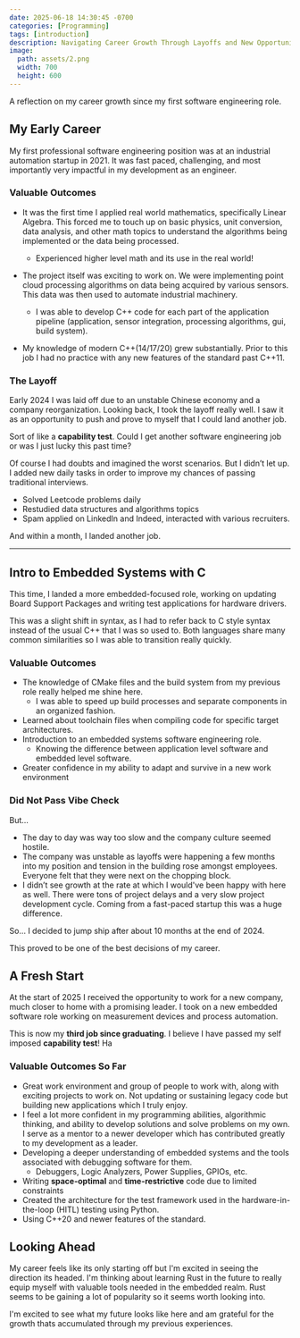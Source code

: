 ```yaml
---
date: 2025-06-18 14:30:45 -0700
categories: [Programming]
tags: [introduction]
description: Navigating Career Growth Through Layoffs and New Opportunities
image:
  path: assets/2.png
  width: 700
  height: 600
---
```



A reflection on my career growth since my first software engineering role. 

## My Early Career

My first professional software engineering position was at an industrial automation startup in 2021. It was fast paced, challenging, and most importantly very impactful in my development as an engineer.

### Valuable Outcomes

- It was the first time I applied real world mathematics, specifically Linear Algebra. This forced me to touch up on basic physics, unit conversion, data analysis, and other math topics to understand the algorithms being implemented or the data being processed.

  - Experienced higher level math and its use in the real world!

- The project itself was exciting to work on. We were implementing point cloud processing algorithms on data being acquired by various sensors. This data was then used to automate industrial machinery.
  - I  was able to develop C++ code for each part of the application pipeline (application, sensor integration, processing algorithms, gui, build system).

- My knowledge of modern C++(14/17/20) grew substantially. Prior to this job I had no practice with any new features of the standard past C++11.

### The Layoff 

Early 2024 I was laid off due to an unstable Chinese economy and a company reorganization. Looking back, I took the layoff really well. I saw it as an opportunity to push and prove to myself that I could land another job.

Sort of like a **capability test**. Could I get another software engineering job or was I just lucky this past time?

Of course I had doubts and imagined the worst scenarios. But I didn’t let up. I added new daily tasks in order to improve my chances of passing traditional interviews. 
- Solved Leetcode problems daily
- Restudied data structures and algorithms topics
- Spam applied on LinkedIn and Indeed, interacted with various recruiters.

And within a month, I landed another job.

---

## Intro to Embedded Systems with C

This time, I landed a more embedded-focused role, working on updating Board Support Packages and writing test applications for hardware drivers.

This was a slight shift in syntax, as I had to refer back to C style syntax instead of the usual C++ that I was so used to. Both languages share many common similarities so I was able to transition really quickly.


### Valuable Outcomes

- The knowledge of CMake files and the build system from my previous role really helped me shine here. 
  - I was able to speed up build processes and separate components in an organized fashion.
- Learned about toolchain files when compiling code for specific target architectures.
- Introduction to an embedded systems software engineering role. 
  - Knowing the difference between application level software and embedded level software.
- Greater confidence in my ability to adapt and survive in a new work environment


### Did Not Pass Vibe Check

But...

- The day to day was way too slow and the company culture seemed hostile.
- The company was unstable as layoffs were happening a few months into my position and tension in the building rose amongst employees. Everyone felt that they were next on the chopping block.
- I didn’t see growth at the rate at which I would've been happy with here as well. There were tons of project delays and a very slow project development cycle. Coming from a fast-paced startup this was a huge difference.


So... I decided to jump ship after about 10 months at the end of 2024. 

This proved to be one of the best decisions of my career.


## A Fresh Start

At the start of 2025 I received the opportunity to work for a new company, much closer to home with a promising leader. I took on a new embedded software role working on measurement devices and process automation.

This is now my **third job since graduating**. I believe I have passed my self imposed **capability test**! Ha



### Valuable Outcomes So Far
- Great work environment and group of people to work with, along with exciting projects to work on. Not updating or sustaining legacy code but building new applications which I truly enjoy.
- I feel a lot more confident in my programming abilities, algorithmic thinking, and ability to develop solutions and solve problems on my own. I serve as a mentor to a newer developer which has contributed greatly to my development as a leader.
- Developing a deeper understanding of embedded systems and the tools associated with debugging software for them.
  - Debuggers, Logic Analyzers, Power Supplies, GPIOs, etc.
- Writing **space-optimal** and **time-restrictive** code due to limited constraints
- Created the architecture for the test framework used in the hardware-in-the-loop (HITL) testing using Python.
- Using C++20 and newer features of the standard.


## Looking Ahead

My career feels like its only starting off but I'm excited in seeing the direction its headed. I'm thinking about learning Rust in the future to really equip myself with valuable tools needed in the embedded realm. Rust seems to be gaining a lot of popularity so it seems worth looking into.

I'm excited to see what my future looks like here and am grateful for the growth thats accumulated through my previous experiences. 
